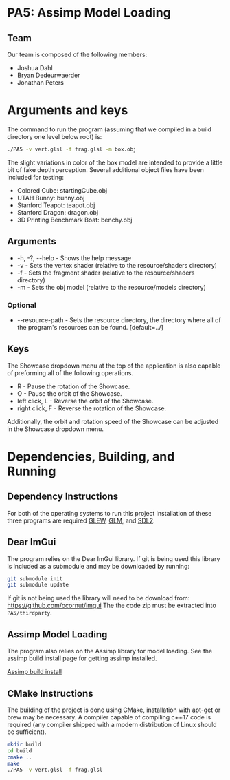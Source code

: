 # PA5: Assimp Model Loading

## Team

Our team is composed of the following members:  
- Joshua Dahl  
- Bryan Dedeurwaerder
- Jonathan Peters

# Arguments and keys

The command to run the program (assuming that we compiled in a build directory one level below root) is:
```bash
./PA5 -v vert.glsl -f frag.glsl -m box.obj
```

The slight variations in color of the box model are intended to provide a little bit of fake depth perception.
Several additional object files have been included for testing:
* Colored Cube: startingCube.obj
* UTAH Bunny: bunny.obj
* Stanford Teapot: teapot.obj
* Stanford Dragon: dragon.obj
* 3D Printing Benchmark Boat: benchy.obj

## Arguments
* -h, -?, --help - Shows the help message
* -v <file> - Sets the vertex shader (relative to the resource/shaders directory)
* -f <file> - Sets the fragment shader (relative to the resource/shaders directory)
* -m <file> - Sets the obj model (relative to the resource/models directory)
### Optional
* --resource-path <path> - Sets the resource directory, the directory where all of the program's resources can be found. [default=../]


## Keys
The Showcase dropdown menu at the top of the application is also capable of preforming all of the following operations.  

* R - Pause the rotation of the Showcase.
* O - Pause the orbit of the Showcase.
* left click, L - Reverse the orbit of the Showcase.
* right click, F - Reverse the rotation of the Showcase.

Additionally, the orbit and rotation speed of the Showcase can be adjusted in the Showcase dropdown menu.


# Dependencies, Building, and Running

## Dependency Instructions
For both of the operating systems to run this project installation of these three programs are required [GLEW](http://glew.sourceforge.net/), [GLM](http://glm.g-truc.net/0.9.7/index.html), and [SDL2](https://wiki.libsdl.org/Tutorials).

## Dear ImGui
The program relies on the Dear ImGui library. If git is being used this library is included as a submodule and may be downloaded by running:
```bash
git submodule init
git submodule update
```

If git is not being used the library will need to be download from: https://github.com/ocornut/imgui
The the code zip must be extracted into `PA5/thirdparty`.

## Assimp Model Loading

The program also relies on the Assimp library for model loading. See the assimp build install page for getting assimp installed.

[Assimp build install](https://github.com/assimp/assimp/blob/master/Build.md)

## CMake Instructions
The building of the project is done using CMake, installation with apt-get or brew may be necessary. A compiler capable of compiling c++17 code is required (any compiler shipped with a modern distribution of Linux should be sufficient).

```bash
mkdir build
cd build
cmake ..
make
./PA5 -v vert.glsl -f frag.glsl  
```
